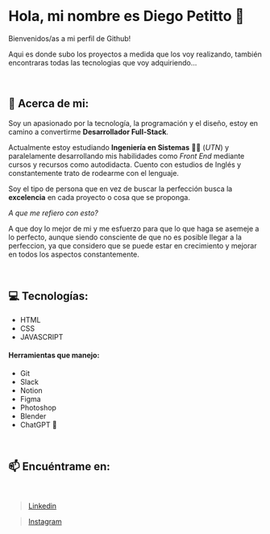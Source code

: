 <br>

# Hola, mi nombre es Diego Petitto 👋

Bienvenidos/as a mi perfil de Github!

Aqui es donde subo los proyectos a medida que los voy realizando, también encontraras todas las tecnologias que voy adquiriendo...

<br>

## 👤 Acerca de mi:

 Soy un apasionado por la tecnología, la programación y el diseño, estoy en camino a convertirme **Desarrollador Full-Stack**. 

 Actualmente estoy estudiando **Ingeniería en Sistemas** 👨‍🎓 (*UTN*) y paralelamente desarrollando mis habilidades como *Front End* mediante cursos y recursos como autodidacta. Cuento con estudios de Inglés y constantemente trato de rodearme con el lenguaje.

 Soy el tipo de persona que en vez de buscar la perfección busca la **excelencia** en cada proyecto o cosa que se proponga. 
 
  *A que me refiero con esto?*
 
  A que doy lo mejor de mi y me esfuerzo para que lo que haga se asemeje a lo perfecto, aunque siendo consciente de que no es posible llegar a la perfeccion, ya que considero que se puede estar en crecimiento y mejorar en todos los aspectos constantemente. 

<br>

## 💻 Tecnologías:

* HTML
* CSS
* JAVASCRIPT
  
#### Herramientas que manejo:

* Git
* Slack
* Notion
* Figma
* Photoshop
* Blender
* ChatGPT 🤖

<br> 

## 📫 Encuéntrame en:
<br>

> [Linkedin](https://www.linkedin.com/in/diegopetitto04/) 

> [Instagram](https://www.instagram.com/diegopetitto_/)
